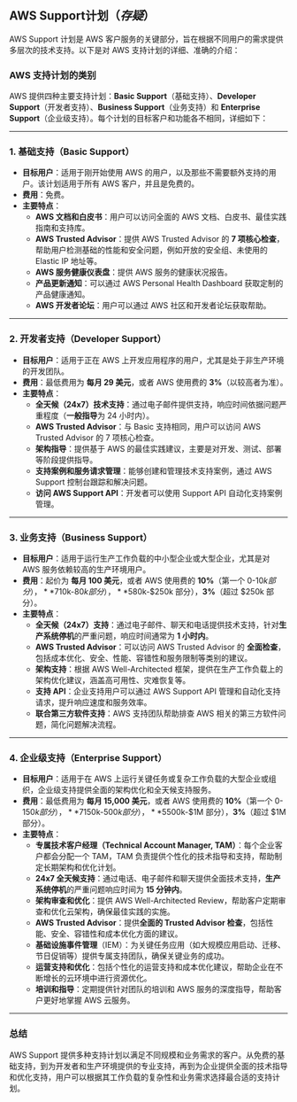 ## AWS Support计划（***存疑***）

AWS Support 计划是 AWS 客户服务的关键部分，旨在根据不同用户的需求提供多层次的技术支持。以下是对 AWS 支持计划的详细、准确的介绍：

### AWS 支持计划的类别

AWS 提供四种主要支持计划：**Basic Support**（基础支持）、**Developer Support**（开发者支持）、**Business Support**（业务支持）和 **Enterprise Support**（企业级支持）。每个计划的目标客户和功能各不相同，详细如下：

---

### 1. **基础支持（Basic Support）**
   - **目标用户**：适用于刚开始使用 AWS 的用户，以及那些不需要额外支持的用户。该计划适用于所有 AWS 客户，并且是免费的。
   - **费用**：免费。
   - **主要特点**：
     - **AWS 文档和白皮书**：用户可以访问全面的 AWS 文档、白皮书、最佳实践指南和支持库。
     - **AWS Trusted Advisor**：提供 AWS Trusted Advisor 的 **7 项核心检查**，帮助用户检测基础的性能和安全问题，例如开放的安全组、未使用的 Elastic IP 地址等。
     - **AWS 服务健康仪表盘**：提供 AWS 服务的健康状况报告。
     - **产品更新通知**：可以通过 AWS Personal Health Dashboard 获取定制的产品健康通知。
     - **AWS 开发者论坛**：用户可以通过 AWS 社区和开发者论坛获取帮助。

---

### 2. **开发者支持（Developer Support）**
   - **目标用户**：适用于正在 AWS 上开发应用程序的用户，尤其是处于非生产环境的开发团队。
   - **费用**：最低费用为 **每月 29 美元**，或者 AWS 使用费的 **3%**（以较高者为准）。
   - **主要特点**：
     - **全天候（24x7）技术支持**：通过电子邮件提供支持，响应时间依据问题严重程度（**一般指导**为 24 小时内）。
     - **AWS Trusted Advisor**：与 Basic 支持相同，用户可以访问 AWS Trusted Advisor 的 7 项核心检查。
     - **架构指导**：提供基于 AWS 的最佳实践建议，主要是对开发、测试、部署等阶段提供指导。
     - **支持案例和服务请求管理**：能够创建和管理技术支持案例，通过 AWS Support 控制台跟踪和解决问题。
     - **访问 AWS Support API**：开发者可以使用 Support API 自动化支持案例管理。

---

### 3. **业务支持（Business Support）**
   - **目标用户**：适用于运行生产工作负载的中小型企业或大型企业，尤其是对 AWS 服务依赖较高的生产环境用户。
   - **费用**：起价为 **每月 100 美元**，或者 AWS 使用费的 **10%**（第一个 0-$10k 部分），**7%**（$10k-$80k 部分），**5%**（$80k-$250k 部分），**3%**（超过 $250k 部分）。
   - **主要特点**：
     - **全天候（24x7）支持**：通过电子邮件、聊天和电话提供技术支持，针对**生产系统停机**的严重问题，响应时间通常为 **1 小时内**。
     - **AWS Trusted Advisor**：可以访问 AWS Trusted Advisor 的 **全面检查**，包括成本优化、安全、性能、容错性和服务限制等类别的建议。
     - **架构支持**：根据 AWS Well-Architected 框架，提供在生产工作负载上的架构优化建议，涵盖高可用性、灾难恢复等。
     - **支持 API**：企业支持用户可以通过 AWS Support API 管理和自动化支持请求，提升响应速度和服务效率。
     - **联合第三方软件支持**：AWS 支持团队帮助排查 AWS 相关的第三方软件问题，简化问题解决流程。

---

### 4. **企业级支持（Enterprise Support）**
   - **目标用户**：适用于在 AWS 上运行关键任务或复杂工作负载的大型企业或组织，企业级支持提供全面的架构优化和全天候支持服务。
   - **费用**：最低费用为 **每月 15,000 美元**，或者 AWS 使用费的 **10%**（第一个 0-$150k 部分），**7%**（$150k-$500k 部分），**5%**（$500k-$1M 部分），**3%**（超过 $1M 部分）。
   - **主要特点**：
     - **专属技术客户经理（Technical Account Manager, TAM）**：每个企业客户都会分配一个 TAM，TAM 负责提供个性化的技术指导和支持，帮助制定长期架构和优化计划。
     - **24x7 全天候支持**：通过电话、电子邮件和聊天提供全面技术支持，**生产系统停机**的严重问题响应时间为 **15 分钟内**。
     - **架构审查和优化**：提供 AWS Well-Architected Review，帮助客户定期审查和优化云架构，确保最佳实践的实施。
     - **AWS Trusted Advisor**：提供**全面的 Trusted Advisor 检查**，包括性能、安全、容错性和成本优化方面的建议。
     - **基础设施事件管理**（IEM）：为关键任务应用（如大规模应用启动、迁移、节日促销等）提供专属支持团队，确保关键业务的成功。
     - **运营支持和优化**：包括个性化的运营支持和成本优化建议，帮助企业在不断增长的云环境中进行资源优化。
     - **培训和指导**：定期提供针对团队的培训和 AWS 服务的深度指导，帮助客户更好地掌握 AWS 云服务。

---

### **总结**
AWS Support 提供多种支持计划以满足不同规模和业务需求的客户。从免费的基础支持，到为开发者和生产环境提供的专业支持，再到为企业提供全面的技术指导和优化支持，用户可以根据其工作负载的复杂性和业务需求选择最合适的支持计划。